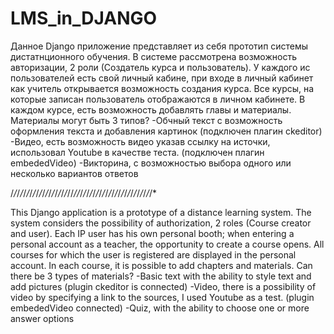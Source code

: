 # LMS_in_DJANGO
Данное Django приложение представляет из себя прототип системы дистатнционного обучения.
В системе рассмотрена возможность авторизации, 2 роли (Создатель курса и пользователь).
У каждого ис пользователей есть свой личный кабине, при входе в личный кабинет как учитель открывается возможность создания курса.
Все курсы, на которые записан пользователь отображаются в личном кабинете.
В каждом курсе, есть возможность добавлять главы и материалы.
Материалы могут быть 3 типов?
  -Обчный текст с возможность оформления текста и добавления картинок (подключен плагин ckeditor)
  -Видео, есть возможность видео указав ссылку на источки, использовал Youtube в качестве теста. (подключен плагин embededVideo)
  -Викторина, с возможностью выбора одного или несколько вариантов ответов
  
/*/*/*/*/*/*/*/*/*/*/*/*/*/*/*/*/*/*//*//*/*/*/*/*/*/*/*/*/*/*/*/*/*/*/*/*/*/*/*/*/*/*/*

This Django application is a prototype of a distance learning system.
The system considers the possibility of authorization, 2 roles (Course creator and user).
Each IP user has his own personal booth; when entering a personal account as a teacher, the opportunity to create a course opens.
All courses for which the user is registered are displayed in the personal account.
In each course, it is possible to add chapters and materials.
Can there be 3 types of materials?
  -Basic text with the ability to style text and add pictures (plugin ckeditor is connected)
  -Video, there is a possibility of video by specifying a link to the sources, I used Youtube as a test. (plugin embededVideo connected)
  -Quiz, with the ability to choose one or more answer options
